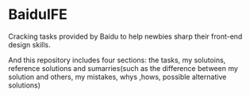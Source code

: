 # BaiduIFE
 <p>Cracking tasks provided by Baidu to help newbies sharp their front-end design skills.</p>
 <p>And this repository includes four sections: the tasks, my solutoins, reference solutions and sumarries(such as the difference between my solution and others, my mistakes, whys ,hows, possible alternative solutions)</p>
 
 
 
